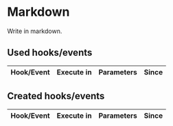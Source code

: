 # Markdown
Write in markdown.


## Used hooks/events 

|    Hook/Event   |   Execute in   |   Parameters   |  Since  |
| :-------------: | :------------: | :------------: | :-----: |


## Created hooks/events 

|    Hook/Event   |   Execute in   |   Parameters   |  Since  |
| :-------------: | :------------: | :------------: | :-----: |
